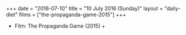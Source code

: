 +++
date = "2016-07-10"
title = "10 July 2016 (Sunday)"
layout = "daily-diet"
films = ["the-propaganda-game-2015"]
+++


* Film: The Propaganda Game (2015) +